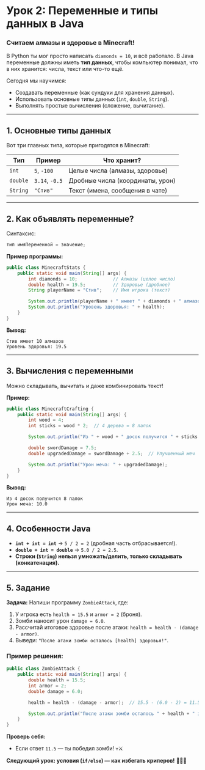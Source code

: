 # **Урок 2: Переменные и типы данных в Java**  
### **Считаем алмазы и здоровье в Minecraft!**  

В Python ты мог просто написать `diamonds = 10`, и всё работало. В Java переменные должны иметь **тип данных**, чтобы компьютер понимал, что в них хранится: числа, текст или что-то ещё.  

Сегодня мы научимся:  
- Создавать переменные (как сундуки для хранения данных).  
- Использовать основные типы данных (`int`, `double`, `String`).  
- Выполнять простые вычисления (сложение, вычитание).  

---

## **1. Основные типы данных**  
Вот три главных типа, которые пригодятся в Minecraft:  

| **Тип**  | **Пример**       | **Что хранит?**                     |  
|----------|------------------|-------------------------------------|  
| `int`    | `5`, `-100`      | Целые числа (алмазы, здоровье)      |  
| `double` | `3.14`, `-0.5`   | Дробные числа (координаты, урон)    |  
| `String` | `"Стив"`         | Текст (имена, сообщения в чате)     |  

---

## **2. Как объявлять переменные?**  
Синтаксис:  
```java
тип имяПеременной = значение;
```  

**Пример программы:**  
```java
public class MinecraftStats {
    public static void main(String[] args) {
        int diamonds = 10;             // Алмазы (целое число)
        double health = 19.5;          // Здоровье (дробное)
        String playerName = "Стив";    // Имя игрока (текст)

        System.out.println(playerName + " имеет " + diamonds + " алмазов");  
        System.out.println("Уровень здоровья: " + health);  
    }
}
```  

**Вывод:**  
```
Стив имеет 10 алмазов  
Уровень здоровья: 19.5  
```  

---

## **3. Вычисления с переменными**  
Можно складывать, вычитать и даже комбинировать текст!  

**Пример:**  
```java
public class MinecraftCrafting {
    public static void main(String[] args) {
        int wood = 4;  
        int sticks = wood * 2;  // 4 дерева = 8 палок  

        System.out.println("Из " + wood + " досок получится " + sticks + " палок");  

        double swordDamage = 7.5;  
        double upgradedDamage = swordDamage + 2.5;  // Улучшенный меч  

        System.out.println("Урон меча: " + upgradedDamage);  
    }
}
```  

**Вывод:**  
```
Из 4 досок получится 8 палок  
Урон меча: 10.0  
```  

---

## **4. Особенности Java**  
- **`int + int = int`** → `5 / 2 = 2` (дробная часть отбрасывается!).  
- **`double + int = double`** → `5.0 / 2 = 2.5`.  
- **Строки (`String`) нельзя умножать/делить, только складывать (конкатенация).**  

---

## **5. Задание**  
**Задача:** Напиши программу `ZombieAttack`, где:  
1) У игрока есть `health = 15.5` и `armor = 2` (броня).  
2) Зомби наносит урон `damage = 6.0`.  
3) Рассчитай итоговое здоровье после атаки: `health = health - (damage - armor)`.  
4) Выведи: `"После атаки зомби осталось [health] здоровья!"`.  

### **Пример решения:**  





```java
public class ZombieAttack {
    public static void main(String[] args) {
        double health = 15.5;  
        int armor = 2;  
        double damage = 6.0;  

        health = health - (damage - armor);  // 15.5 - (6.0 - 2) = 11.5  

        System.out.println("После атаки зомби осталось " + health + " здоровья!");  
    }
}
```  


**Проверь себя:**  
- Если ответ `11.5` — ты победил зомби! 💀⚔️  

**Следующий урок: условия (`if/else`) — как избегать криперов!** 🏃‍♂️💥